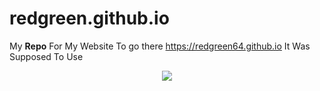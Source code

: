 # redgreen.github.io
My <b>Repo</b> For My Website
To go there https://redgreen64.github.io
It Was Supposed To Use <p align="center">
  <a href="https://skillicons.dev">
    <img src="https://skillicons.dev/icons?i=nginx, raspberrypi," />
  </a>
</p>
